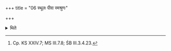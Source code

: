 +++
title = "06 स्थूलः पीवा स्मश्रुणः"

+++

<details><summary>थिते</summary>

6. big, fat and bearded.[^1]  


[^1]: Cp. KS XXIV.7; MS III.7.8; ŚB III.3.4.23.
</details>
